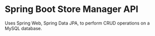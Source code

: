 # Spring Boot Store Manager API

Uses Spring Web, Spring Data JPA, to perform CRUD operations on a MySQL database.

